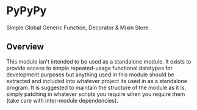 # PyPyPy

Simple Global Generic Function, Decorator &amp; Mixin Store.

## Overview

This module isn't intended to be used as a standalone module. It exists to provide access to simple repeated-usage functional datatypes for development purposes but anything used in this module should be extracted and included into whatever project its used in as a standalone program. It is suggested to maintain the structure of the module as it is, simply patching in whatever scripts you require when you require them (take care with inter-module dependencies).